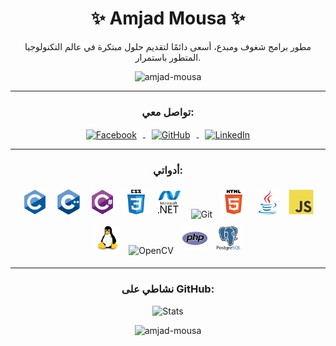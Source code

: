 <h1 align="center">✨ Amjad Mousa ✨</h1>
<p align="center">مطور برامج شغوف ومبدع، أسعى دائمًا لتقديم حلول مبتكرة في عالم التكنولوجيا المتطور باستمرار.</p>

<p align="center">
    <img src="https://komarev.com/ghpvc/?username=amjad-mousa&label=Profile%20views&color=0e75b6&style=flat" alt="amjad-mousa" />
</p>

---

<h3 align="center">تواصل معي:</h3>
<p align="center">
    <a href="https://fb.com/amjad.mousa" target="_blank">
        <img align="center" src="https://raw.githubusercontent.com/rahuldkjain/github-profile-readme-generator/master/src/images/icons/Social/facebook.svg" alt="Facebook" height="30" width="40" style="margin: 0 10px;">
    </a>
    <a href="https://github.com/amjad-mousa" target="_blank">
        <img align="center" src="https://raw.githubusercontent.com/rahuldkjain/github-profile-readme-generator/master/src/images/icons/Social/github.svg" alt="GitHub" height="30" width="40" style="margin: 0 10px;">
    </a>
    <a href="https://www.linkedin.com/in/amjad-mousa-8858b034a/" target="_blank">
        <img align="center" src="https://raw.githubusercontent.com/rahuldkjain/github-profile-readme-generator/master/src/images/icons/Social/linkedin.svg" alt="LinkedIn" height="30" width="40" style="margin: 0 10px;">
    </a>
</p>

---

<h3 align="center">أدواتي:</h3>
<p align="center">
    <img src="https://raw.githubusercontent.com/devicons/devicon/master/icons/c/c-original.svg" alt="C" width="40" height="40" style="margin: 5px;">
    <img src="https://raw.githubusercontent.com/devicons/devicon/master/icons/cplusplus/cplusplus-original.svg" alt="C++" width="40" height="40" style="margin: 5px;">
    <img src="https://raw.githubusercontent.com/devicons/devicon/master/icons/csharp/csharp-original.svg" alt="C#" width="40" height="40" style="margin: 5px;">
    <img src="https://raw.githubusercontent.com/devicons/devicon/master/icons/css3/css3-original-wordmark.svg" alt="CSS3" width="40" height="40" style="margin: 5px;">
    <img src="https://raw.githubusercontent.com/devicons/devicon/master/icons/dot-net/dot-net-original-wordmark.svg" alt="Dotnet" width="40" height="40" style="margin: 5px;">
    <img src="https://www.vectorlogo.zone/logos/git-scm/git-scm-icon.svg" alt="Git" width="40" height="40" style="margin: 5px;">
    <img src="https://raw.githubusercontent.com/devicons/devicon/master/icons/html5/html5-original-wordmark.svg" alt="HTML5" width="40" height="40" style="margin: 5px;">
    <img src="https://raw.githubusercontent.com/devicons/devicon/master/icons/java/java-original.svg" alt="Java" width="40" height="40" style="margin: 5px;">
    <img src="https://raw.githubusercontent.com/devicons/devicon/master/icons/javascript/javascript-original.svg" alt="JavaScript" width="40" height="40" style="margin: 5px;">
    <img src="https://raw.githubusercontent.com/devicons/devicon/master/icons/linux/linux-original.svg" alt="Linux" width="40" height="40" style="margin: 5px;">
    <img src="https://www.vectorlogo.zone/logos/opencv/opencv-icon.svg" alt="OpenCV" width="40" height="40" style="margin: 5px;">
    <img src="https://raw.githubusercontent.com/devicons/devicon/master/icons/php/php-original.svg" alt="PHP" width="40" height="40" style="margin: 5px;">
    <img src="https://raw.githubusercontent.com/devicons/devicon/master/icons/postgresql/postgresql-original-wordmark.svg" alt="PostgreSQL" width="40" height="40" style="margin: 5px;">
</p>

---

<h3 align="center">نشاطي على GitHub:</h3>
<p align="center">
    <img src="https://github-readme-stats.vercel.app/api?username=amjad-mousa&show_icons=true&hide_title=true&theme=radical" alt="Stats" />
</p>

<p align="center">
    <img src="https://github-readme-stats.vercel.app/api/top-langs?username=amjad-mousa&show_icons=true&locale=en&layout=compact&theme=radical" alt="amjad-mousa" />
</p>
